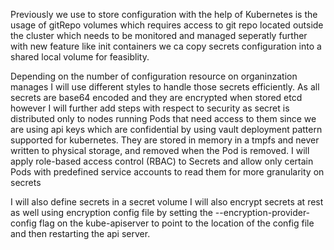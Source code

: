 Previously we use to store configuration with the help of Kubernetes is the usage of gitRepo volumes which requires access to git repo located outside the cluster which
needs to be monitored and managed seperatly further with new feature like init containers we ca copy secrets configuration into a shared local volume for feasiblity.

Depending on the number of configuration resource on organinzation manages I will use different styles to handle those secrets efficiently. As all secrets are base64 encoded
and they are encrypted when stored etcd however I will further add steps with respect to security as secret is distributed only to nodes running Pods that need access to them since we are using api keys
which are confidential by using vault deployment pattern supported for kubernetes. They are stored in memory in a tmpfs and never written to physical storage, and removed when the Pod is removed. 
I will apply role-based access control (RBAC) to Secrets and allow only certain Pods with predefined service accounts to read them for more granularity on secrets

I will also define secrets in a secret volume I will also encrypt secrets at rest as well using encryption config file by setting the --encryption-provider-config flag on the kube-apiserver 
to point to the location of the config file and then restarting the api server. 

